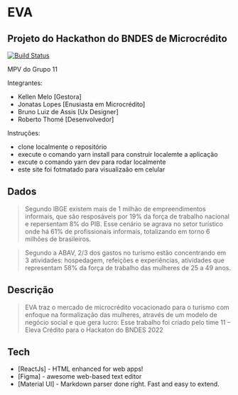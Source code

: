 # EVA
## Projeto do Hackathon do BNDES de Microcrédito
[![Build Status](https://travis-ci.org/joemccann/dillinger.svg?branch=master)](https://travis-ci.org/joemccann/dillinger)

MPV do Grupo 11

Integrantes:
- Kellen Melo [Gestora]
- Jonatas Lopes [Enusiasta em Microcrédito]
- Bruno Luiz de Assis [Ux Designer]
- Roberto Thomé [Desenvolvedor]


Instruções: 
- clone localmente o repositório
- execute o comando yarn install para construir localemte a aplicação
- excute o comando yarn dev para rodar localmente
- este site foi fotmatado para visualizaão em celular


## Dados

>Segundo IBGE existem mais de 1 milhão de empreendimentos informais, que são resposáveis por 19% da força de trabalho nacional e repersentam 8% do PIB. Esse cenário se agrava no setor turístico onde há 61% de profissionais informais, totalizando em torno 6 milhões de brasileiros.


>Segundo a ABAV, 2/3 dos gastos no turísmo estão concentrando em 3 atividades: hospedagem, refeições e experiências, atividades que representam 58% da força de trabalho das mulheres de 25 a 49 anos.
## Descrição
>EVA traz o mercado de microcrédito vocacionado para o turismo com enfoque na formalização das mulheres, através de um modelo de negócio social e que gera lucro:
Esse trabalho foi criado pelo time 11 – Eleva Crédito para o Hackaton do BNDES 2022




## Tech

- [ReactJs] - HTML enhanced for web apps!
- [Figma] - awesome web-based text editor
- [Material UI] - Markdown parser done right. Fast and easy to extend.



